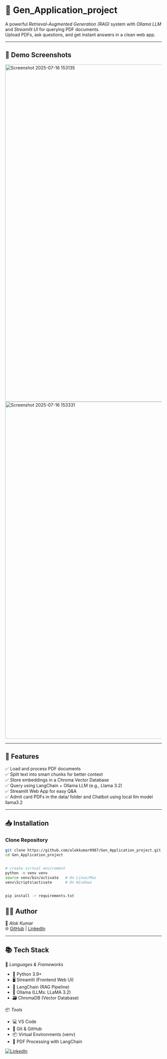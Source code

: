 # 🧠 Gen_Application_project

A powerful *Retrieval-Augmented Generation (RAG)* system with *Ollama LLM* and *Streamlit UI* for querying PDF documents.  
Upload PDFs, ask questions, and get instant answers in a clean web app.

---

## 📸 Demo Screenshots
<img width="1920" height="1080" alt="Screenshot 2025-07-16 153135" src="https://github.com/user-attachments/assets/aa288fd4-3374-49c3-b88f-6aaf293c561a" />


<img width="1920" height="1080" alt="Screenshot 2025-07-16 153331" src="https://github.com/user-attachments/assets/8dd8f6bd-fd50-45d8-b4b0-67485813727f" />

---

## 🚀 Features
✅ Load and process PDF documents  
✅ Split text into smart chunks for better context  
✅ Store embeddings in a Chroma Vector Database  
✅ Query using LangChain + Ollama LLM (e.g., Llama 3.2)  
✅ Streamlit Web App for easy Q&A  
✅ Admit card PDFs in the data/ folder and Chatbot using local llm model   llama3.2

---
## 📥 Installation

### Clone Repository
```bash
git clone https://github.com/alokkumar0987/Gen_Application_project.git
cd Gen_Application_project


# create virtual enviroment
python -m venv venv
source venv/bin/activate   # On Linux/Mac
venv\Scripts\activate      # On Windows


pip install -r requirements.txt

```
## 🙋‍♂ Author
👤 *Alok Kumar*  
🌐 [GitHub](https://github.com/alokkumar0987) | [LinkedIn](https://www.linkedin.com/in/alok-kumar-784025309)

---

## 📚 Tech Stack
🚀 *Languages & Frameworks*
- 🐍 Python 3.9+
- 🖥 Streamlit (Frontend Web UI)
- 🧠 LangChain (RAG Pipeline)
- 📝 Ollama (LLMs: LLaMA 3.2)
- 🗃 ChromaDB (Vector Database)

📦 *Tools*
- 💻 VS Code
- 🐙 Git & GitHub
- 📦 Virtual Environments (venv)
- 📑 PDF Processing with LangChain



[![LinkedIn](https://img.shields.io/badge/LinkedIn-AlokKumar-blue?logo=linkedin)](https://www.linkedin.com/in/alok-kumar-784025309)
